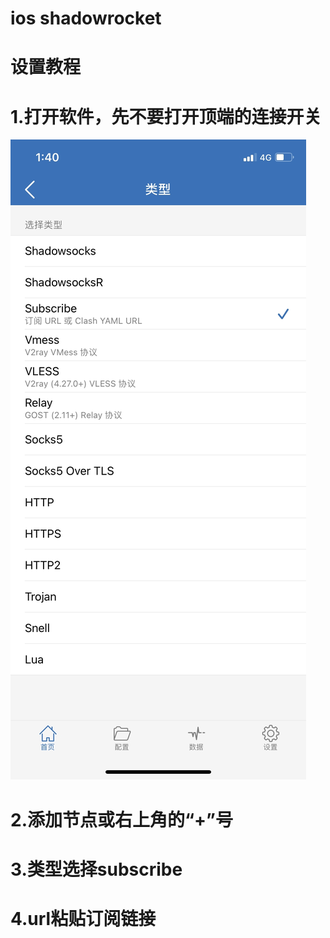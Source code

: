 # ios shadowrocket
# 设置教程
# 1.打开软件，先不要打开顶端的连接开关
![Image text](https://github.com/speedy666/speedy666/blob/master/image66/567890.jpg)
# 2.添加节点或右上角的“+”号
# 3.类型选择subscribe
# 4.url粘贴订阅链接
